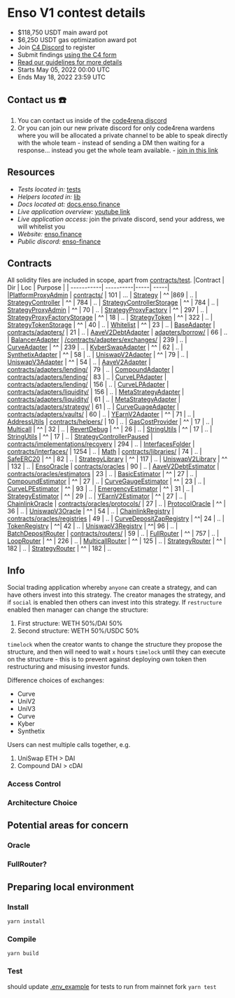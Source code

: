 # Enso V1 contest details
- $118,750 USDT main award pot
- $6,250 USDT gas optimization award pot
- Join [C4 Discord](https://discord.gg/code4rena) to register
- Submit findings [using the C4 form](https://code4rena.com/contests/2022-05-enso-finance-contest/submit)
- [Read our guidelines for more details](https://docs.code4rena.com/roles/wardens)
- Starts May 05, 2022 00:00 UTC
- Ends May 18, 2022 23:59 UTC


## Contact us ☎️
1. You can contact us inside of the [code4rena discord](https://discord.gg/gaAMjhX5) 
2. Or you can join our new private discord for only code4rena wardens where you will be allocated a private channel to be able to speak directly with the whole team - instead of sending a DM then waiting for a response... instead you get the whole team available. - [join in this link](https://discord.gg/rHYTxt34Uy)


## Resources 
- *Tests located in:* [tests](https://github.com/code-423n4/2022-05-enso/tree/main/test/)
- *Helpers located in:* [lib](https://github.com/code-423n4/2022-05-enso/tree/main/lib/)
- *Docs located at:* [docs.enso.finance](https://docs.enso.finance/docs/smart-contracts/core/overview)
- *Live application overview:* [youtube link](https://www.youtube.com/watch?v=OlDbX2twCMQ)
- *Live application access:* join the private discord, send your address, we will whitelist you
- *Website:* [enso.finance](https://www.enso.finance/)
- *Public discord:* [enso-finance](https://discord.gg/enso-finance)


## Contracts
All solidity files are included in scope, apart from [contracts/test](https://github.com/code-423n4/2022-05-enso/tree/main/contracts/test/).
|Contract | Dir          | Loc  | Purpose |
| -----------| ----------|-----| -----|
|[PlatformProxyAdmin](https://github.com/code-423n4/2022-05-enso/blob/main/contracts/PlatformProxyAdmin.sol) | [contracts/](https://github.com/code-423n4/2022-05-enso/tree/main/contracts/) | 101 | ...
| [Strategy](https://github.com/code-423n4/2022-05-enso/blob/main/contracts/Strategy.sol) | ^^ |869 | ..
| [StrategyController](https://github.com/code-423n4/2022-05-enso/blob/main/contracts/StrategyController.sol) | ^^ | 784 | ..
| [StrategyControllerStorage](https://github.com/code-423n4/2022-05-enso/blob/main/contracts/StrategyControllerStorage.sol) | ^^ | 784 | ..
| [StrategyProxyAdmin](https://github.com/code-423n4/2022-05-enso/blob/main/contracts/StrategyProxyAdmin.sol) | ^^ | 70 | ..
| [StrategyProxyFactory](https://github.com/code-423n4/2022-05-enso/blob/main/contracts/StrategyProxyFactory.sol) | ^^ | 297 | ..
| [StrategyProxyFactoryStorage](https://github.com/code-423n4/2022-05-enso/blob/main/contracts/StrategyProxyFactoryStorage.sol) | ^^ | 18 | ..
| [StrategyToken](https://github.com/code-423n4/2022-05-enso/blob/main/contracts/StrategyToken.sol) | ^^ | 322 | ..
| [StrategyTokenStorage](https://github.com/code-423n4/2022-05-enso/blob/main/contracts/StrategyTokenStorage.sol) | ^^ | 40 | ..
| [Whitelist](https://github.com/code-423n4/2022-05-enso/blob/main/contracts/Whitelist.sol) | ^^ | 23 | ..
| [BaseAdapter](https://github.com/code-423n4/2022-05-enso/blob/main/contracts/adapters/BaseAdapter.sol) | [contracts/adapters/](https://github.com/code-423n4/2022-05-enso/tree/main/contracts/adapters/) | 21 | ..
| [AaveV2DebtAdapter](https://github.com/code-423n4/2022-05-enso/blob/main/contracts/adapters/borrow/AaveV2DebtAdapter.sol) | [adapters/borrow/](https://github.com/code-423n4/2022-05-enso/tree/main/contracts/adapters/borrow/) | 66 | ..
| [BalancerAdapter](https://github.com/code-423n4/2022-05-enso/blob/main/contracts/adapters/exchanges/BalancerAdapter.sol) | [/contracts/adapters/exchanges/](https://github.com/code-423n4/2022-05-enso/tree/main/contracts/adapters/exchanges/) | 239 | ..
| [CurveAdapter](https://github.com/code-423n4/2022-05-enso/blob/main/contracts/adapters/exchanges/CurveAdapter.sol) | ^^ | 239 | ..
| [KyberSwapAdapter](https://github.com/code-423n4/2022-05-enso/blob/main/contracts/adapters/exchanges/KyberSwapAdapter.sol) | ^^ | 62 | ..
| [SynthetixAdapter](https://github.com/code-423n4/2022-05-enso/blob/main/contracts/adapters/exchanges/SynthetixAdapter.sol) | ^^ | 58 | ..
| [UniswapV2Adapter](https://github.com/code-423n4/2022-05-enso/blob/main/contracts/adapters/exchanges/UniswapV2Adapter.sol) | ^^ | 79 | ..
| [UniswapV3Adapter](https://github.com/code-423n4/2022-05-enso/blob/main/contracts/adapters/exchanges/UniswapV3Adapter.sol) | ^^ | 54 | ..
| [AaveV2Adapter](https://github.com/code-423n4/2022-05-enso/blob/main/contracts/adapters/exchanges/AaveV2Adapter.sol) | [contracts/adapters/lending/](https://github.com/code-423n4/2022-05-enso/tree/main/contracts/adapters/lending/) | 79 | ..
| [CompoundAdapter](https://github.com/code-423n4/2022-05-enso/blob/main/contracts/adapters/exchanges/CompoundAdapter.sol) | [contracts/adapters/lending/](https://github.com/code-423n4/2022-05-enso/tree/main/contracts/adapters/lending/) | 83 | ..
| [CurveLPAdapter](https://github.com/code-423n4/2022-05-enso/blob/main/contracts/adapters/liquidity/CurveLPAdapter.sol) | [contracts/adapters/lending/](https://github.com/code-423n4/2022-05-enso/tree/main/contracts/adapters/lending/) | 156 | ..
| [CurveLPAdapter](https://github.com/code-423n4/2022-05-enso/blob/main/contracts/adapters/liquidity/CurveLPAdapter.sol) | [contracts/adapters/liquidity/](https://github.com/code-423n4/2022-05-enso/tree/main/contracts/adapters/liquidity/) | 156 | ..
| [MetaStrategyAdapter](https://github.com/code-423n4/2022-05-enso/blob/main/contracts/adapters/strategy/MetaStrategyAdapter.sol) | [contracts/adapters/liquidity/](https://github.com/code-423n4/2022-05-enso/tree/main/contracts/adapters/strategy/) | 61 | ..
| [MetaStrategyAdapter](https://github.com/code-423n4/2022-05-enso/blob/main/contracts/adapters/strategy/MetaStrategyAdapter.sol) | [contracts/adapters/strategy/](https://github.com/code-423n4/2022-05-enso/tree/main/contracts/adapters/strategy/) | 61 | ..
| [CurveGuageAdapter](https://github.com/code-423n4/2022-05-enso/blob/main/contracts/adapters/vaults/CurveGuageAdapter.sol) | [contracts/adapters/vaults/](https://github.com/code-423n4/2022-05-enso/tree/main/contracts/adapters/vaults/) | 60 | ..
| [YEarnV2Adapter](https://github.com/code-423n4/2022-05-enso/blob/main/contracts/adapters/vaults/YEarnV2Adapter.sol) | ^^ | 71 | ..
| [AddressUtils](https://github.com/code-423n4/2022-05-enso/blob/main/contracts/helpers/AddressUtils.sol) | [contracts/helpers/](https://github.com/code-423n4/2022-05-enso/tree/main/contracts/helpers/) | 10 | ..
| [GasCostProvider](https://github.com/code-423n4/2022-05-enso/blob/main/contracts/helpers/GasCostProvider.sol) | ^^ | 17 | ..
| [Multicall](https://github.com/code-423n4/2022-05-enso/blob/main/contracts/helpers/Multicall.sol) | ^^ | 32 | ..
| [RevertDebug](https://github.com/code-423n4/2022-05-enso/blob/main/contracts/helpers/RevertDebug.sol) | ^^ | 26 | ..
| [StringUtils](https://github.com/code-423n4/2022-05-enso/blob/main/contracts/helpers/StringUtils.sol) | ^^ | 17 | ..
| [StringUtils](https://github.com/code-423n4/2022-05-enso/blob/main/contracts/helpers/StringUtils.sol) | ^^ | 17 | ..
| [StrategyControllerPaused](https://github.com/code-423n4/2022-05-enso/blob/main/contracts/implementations/recovery/StrategyControllerPaused.sol) | [contracts/implementations/recovery](https://github.com/code-423n4/2022-05-enso/tree/main/contracts/implementations/recovery) | 294 | ..
| [InterfacesFolder](https://github.com/code-423n4/2022-05-enso/tree/main/contracts/interfaces) | [contracts/interfaces/](https://github.com/code-423n4/2022-05-enso/tree/main/contracts/interfaces/) | 1254 | ..
| [Math](https://github.com/code-423n4/2022-05-enso/blob/main/contracts/libraries/Math.sol) | [contracts/libraries/](https://github.com/code-423n4/2022-05-enso/tree/main/contracts/libraries/) | 74 | ..
| [SafeERC20](https://github.com/code-423n4/2022-05-enso/blob/main/contracts/libraries/SafeERC20.sol) | ^^ | 82 | ..
| [StrategyLibrary](https://github.com/code-423n4/2022-05-enso/blob/main/contracts/libraries/StrategyLibrary.sol) | ^^ | 117 | ..
| [UniswapV2Library](https://github.com/code-423n4/2022-05-enso/blob/main/contracts/libraries/UniswapV2Library.sol) | ^^ | 132 | ..
| [EnsoOracle](https://github.com/code-423n4/2022-05-enso/blob/main/contracts/oracles/EnsoOracle.sol) | [contracts/oracles](https://github.com/code-423n4/2022-05-enso/tree/main/contracts/oracles/) | 90 | ..
| [AaveV2DebtEstimator](https://github.com/code-423n4/2022-05-enso/blob/main/contracts/oracles/estimators/AaveV2DebtEstimator.sol) | [contracts/oracles/estimators](https://github.com/code-423n4/2022-05-enso/tree/main/contracts/oracles/estimators/) | 23 | ..
| [BasicEstimator](https://github.com/code-423n4/2022-05-enso/blob/main/contracts/oracles/estimators/BasicEstimator.sol) | ^^ | 27 | ..
| [CompoundEstimator](https://github.com/code-423n4/2022-05-enso/blob/main/contracts/oracles/estimators/CompoundEstimator.sol) | ^^ | 27 | ..
| [CurveGaugeEstimator](https://github.com/code-423n4/2022-05-enso/blob/main/contracts/oracles/estimators/CurveGaugeEstimator.sol) | ^^ | 23 | ..
| [CurveLPEstimator](https://github.com/code-423n4/2022-05-enso/blob/main/contracts/oracles/estimators/CurveLPEstimator.sol) | ^^ | 93 | ..
| [EmergencyEstimator](https://github.com/code-423n4/2022-05-enso/blob/main/contracts/oracles/estimators/EmergencyEstimator.sol) | ^^ | 31 | ..
| [StrategyEstimator](https://github.com/code-423n4/2022-05-enso/blob/main/contracts/oracles/estimators/StrategyEstimator.sol) | ^^ | 29 | ..
| [YEarnV2Estimator](https://github.com/code-423n4/2022-05-enso/blob/main/contracts/oracles/estimators/YEarnV2Estimator.sol) | ^^ | 27 | ..
| [ChainlinkOracle](https://github.com/code-423n4/2022-05-enso/blob/main/contracts/oracles/protocols/ChainlinkOracle.sol) | [contracts/oracles/protocols/](https://github.com/code-423n4/2022-05-enso/tree/main/contracts/oracles/protocols/) | 27 | ..
| [ProtocolOracle](https://github.com/code-423n4/2022-05-enso/blob/main/contracts/oracles/protocols/ProtocolOracle.sol) | ^^ | 36 | ..
| [UniswapV3Oracle](https://github.com/code-423n4/2022-05-enso/blob/main/contracts/oracles/protocols/UniswapV3Oracle.sol) | ^^ | 54 | ..
| [ChainlinkRegistry](https://github.com/code-423n4/2022-05-enso/blob/main/contracts/oracles/registries/ChainlinkRegistry.sol) | [contracts/oracles/registries](https://github.com/code-423n4/2022-05-enso/tree/main/contracts/oracles/registries) | 49 | ..
| [CurveDepositZapRegistry](https://github.com/code-423n4/2022-05-enso/blob/main/contracts/oracles/registries/CurveDepositZapRegistry.sol) | ^^| 24 | ..
| [TokenRegistry](https://github.com/code-423n4/2022-05-enso/blob/main/contracts/oracles/registries/TokenRegistry.sol) | ^^| 42 | ..
| [UniswapV3Registry](https://github.com/code-423n4/2022-05-enso/blob/main/contracts/oracles/registries/UniswapV3Registry.sol) | ^^| 96 | ..
| [BatchDepositRouter](https://github.com/code-423n4/2022-05-enso/blob/main/contracts/routers/BatchDepositRouter.sol) | [contracts/routers/](https://github.com/code-423n4/2022-05-enso/tree/main/contracts/routers/) | 59 | ..
| [FullRouter](https://github.com/code-423n4/2022-05-enso/blob/main/contracts/routers/FullRouter.sol) | ^^ | 757 | ..
| [LoopRouter](https://github.com/code-423n4/2022-05-enso/blob/main/contracts/routers/LoopRouter.sol) | ^^ | 226 | ..
| [MulticallRouter](https://github.com/code-423n4/2022-05-enso/blob/main/contracts/routers/MulticallRouter.sol) | ^^ | 125 | ..
| [StrategyRouter](https://github.com/code-423n4/2022-05-enso/blob/main/contracts/routers/StrategyRouter.sol) | ^^ | 182 | ..
| [StrategyRouter](https://github.com/code-423n4/2022-05-enso/blob/main/contracts/routers/StrategyRouter.sol) | ^^ | 182 | ..



## Info
Social trading application whereby `anyone` can create a strategy, and can have others invest into this strategy.  The creator manages the strategy, and if `social` is enabled then others can invest into this strategy.  If `restructure` enabled then manager can change the structure:
  1. First structure: WETH 50%/DAI 50%
  2. Second structure: WETH 50%/USDC 50%

`timelock` when the creator wants to change the structure they propose the structure, and then will need to wait `x` hours `timelock` until they can execute on the structure - this is to prevent against deploying own token then restructuring and misusing investor funds.

Difference choices of exchanges:
  - Curve
  - UniV2
  - UniV3
  - Curve
  - Kyber
  - Synthetix

Users can nest multiple calls together, e.g. 
  1. UniSwap ETH > DAI 
  2. Compound DAI > cDAI


### Access Control

### Architecture Choice



## Potential areas for concern

### Oracle

### FullRouter?


## Preparing local environment

### Install
`yarn install`

### Compile
`yarn build`

### Test
should update [.env_example](.env_example) for tests to run from mainnet fork
`yarn test`